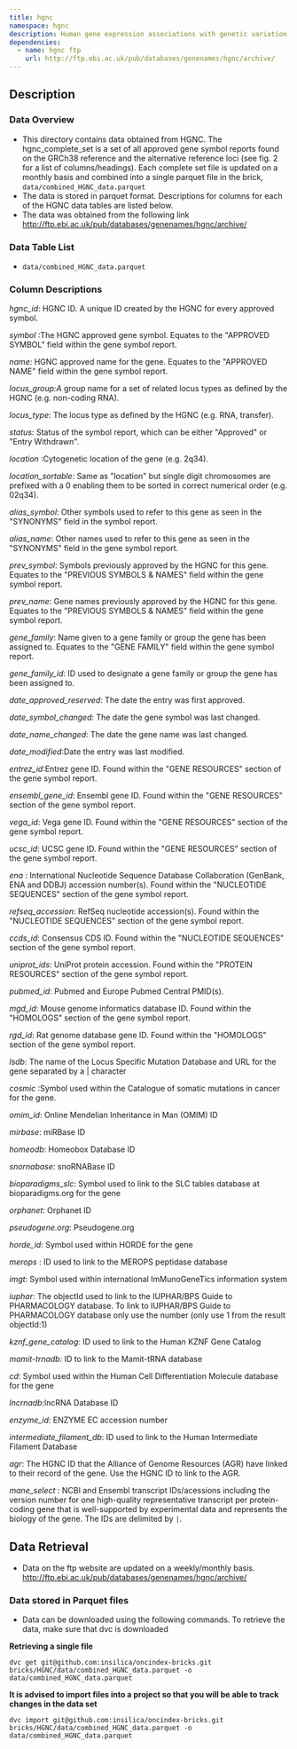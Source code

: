 ```yaml
---
title: hgnc
namespace: hgnc
description: Human gene expression associations with genetic variation. 
dependencies: 
  - name: hgnc ftp
    url: http://ftp.ebi.ac.uk/pub/databases/genenames/hgnc/archive/
---
```


## Description

### Data Overview

 - This directory contains data obtained from HGNC. The hgnc_complete_set is a set of all approved gene symbol reports found on the GRCh38 reference and the alternative reference loci (see fig. 2 for a list of columns/headings). Each complete set file is updated on a monthly basis and combined into a single parquet file in the brick, ``data/combined_HGNC_data.parquet``  
 - The data is stored in parquet format. Descriptions for columns for each of the HGNC data tables are listed below. 
 - The data was obtained from the following link http://ftp.ebi.ac.uk/pub/databases/genenames/hgnc/archive/
 
### Data Table List
  - ``data/combined_HGNC_data.parquet``  

### Column Descriptions
*hgnc_id*: HGNC ID. A unique ID created by the HGNC for every
                           approved symbol. 

*symbol* :The HGNC approved gene symbol. Equates to the
                           "APPROVED SYMBOL" field within the gene symbol
                           report.

*name*: HGNC approved name for the gene. Equates to the
                           "APPROVED NAME" field within the gene symbol report.

*locus_group:A* group name for a set of related locus types as
                           defined by the HGNC (e.g. non-coding RNA).

*locus_type*: The locus type as defined by the HGNC (e.g. RNA,
                           transfer).

*status*: Status of the symbol report, which can be either
                           "Approved" or "Entry Withdrawn".

*location* :Cytogenetic location of the gene (e.g. 2q34).

*location_sortable*: Same as "location" but single digit chromosomes are
                           prefixed with a 0 enabling them to be sorted in
                           correct numerical order (e.g. 02q34).

*alias_symbol*: Other symbols used to refer to this gene as seen in
                           the "SYNONYMS" field in the symbol report. 

*alias_name*: Other names used to refer to this gene as seen in
                           the "SYNONYMS" field in the gene symbol report.

*prev_symbol*: Symbols previously approved by the HGNC for this
                           gene. Equates to the "PREVIOUS SYMBOLS & NAMES" field
                           within the gene symbol report.

*prev_name*: Gene names previously approved by the HGNC for this
                           gene. Equates to the "PREVIOUS SYMBOLS & NAMES" field
                           within the gene symbol report.

*gene_family*: Name given to a gene family or group the gene has been
                           assigned to. Equates to the "GENE FAMILY" field within
                           the gene symbol report.

*gene_family_id*: ID used to designate a gene family or group the gene
                           has been assigned to.

*date_approved_reserved*: The date the entry was first approved.

*date_symbol_changed*: The date the gene symbol was last changed.

*date_name_changed*: The date the gene name was last changed.

*date_modified*:Date the entry was last modified.

*entrez_id*:Entrez gene ID. Found within the "GENE RESOURCES"
                           section of the gene symbol report.

*ensembl_gene_id*: Ensembl gene ID. Found within the "GENE RESOURCES"
                           section of the gene symbol report.

*vega_id*: Vega gene ID. Found within the "GENE RESOURCES"
                           section of the gene symbol report.

*ucsc_id*: UCSC gene ID. Found within the "GENE RESOURCES"
                           section of the gene symbol report.

*ena* : International Nucleotide Sequence Database
                           Collaboration (GenBank, ENA and DDBJ) accession
                           number(s). Found within the "NUCLEOTIDE SEQUENCES"
                           section of the gene symbol report.

*refseq_accession*: RefSeq nucleotide accession(s). Found within the
                           "NUCLEOTIDE SEQUENCES" section of the gene symbol
                           report.

*ccds_id*: Consensus CDS ID. Found within the
                           "NUCLEOTIDE SEQUENCES" section of the gene symbol
                           report.

*uniprot_ids*: UniProt protein accession. Found within the
                           "PROTEIN RESOURCES" section of the gene symbol
                           report.

*pubmed_id*: Pubmed and Europe Pubmed Central PMID(s).

*mgd_id*: Mouse genome informatics database ID. Found within
                           the "HOMOLOGS" section of the gene symbol report.

*rgd_id*: Rat genome database gene ID. Found within the
                           "HOMOLOGS" section of the gene symbol report.

*lsdb*: The name of the Locus Specific Mutation Database and
                           URL for the gene separated by a | character

*cosmic* :Symbol used within the Catalogue of somatic
                           mutations in cancer for the gene.

*omim_id*: Online Mendelian Inheritance in Man (OMIM) ID

*mirbase*: miRBase ID

*homeodb*: Homeobox Database ID

*snornabase*: snoRNABase ID

*bioparadigms_slc*: Symbol used to link to the SLC tables database at
                           bioparadigms.org for the gene

*orphanet*: Orphanet ID

*pseudogene.org*: Pseudogene.org

*horde_id*: Symbol used within HORDE for the gene

*merops* : ID used to link to the MEROPS peptidase database

*imgt*: Symbol used within international ImMunoGeneTics
                           information system

*iuphar*: The objectId used to link to the IUPHAR/BPS Guide to
                           PHARMACOLOGY database. To link to IUPHAR/BPS Guide
                           to PHARMACOLOGY database only use the number
                           (only use 1 from the result objectId:1)

*kznf_gene_catalog*: ID used to link to the Human KZNF Gene Catalog

*mamit-trnadb:* ID to link to the Mamit-tRNA database

*cd*: Symbol used within the Human Cell Differentiation
                           Molecule database for the gene

*lncrnadb*:lncRNA Database ID

*enzyme_id*: ENZYME EC accession number

*intermediate_filament_db*: ID used to link to the Human Intermediate Filament
                           Database

*agr*: The HGNC ID that the Alliance of Genome Resources
                           (AGR) have linked to their record of the gene. Use
                           the HGNC ID to link to the AGR.

*mane_select* : NCBI and Ensembl transcript IDs/acessions
                           including the version number for one high-quality
                           representative transcript per protein-coding gene
                           that is well-supported by experimental data and
                           represents the biology of the gene. The IDs are
                           delimited by ``|``.

## Data Retrieval
* Data on the ftp website are updated on a weekly/monthly basis. 
http://ftp.ebi.ac.uk/pub/databases/genenames/hgnc/archive/

### Data stored in Parquet files
* Data can be downloaded using the following commands. To retrieve the data, make sure that dvc is downloaded

**Retrieving a single file**
```
dvc get git@github.com:insilica/oncindex-bricks.git bricks/HGNC/data/combined_HGNC_data.parquet -o data/combined_HGNC_data.parquet
```
**It is advised to import files into a project so that you will be able to track changes in the data set**
```
dvc import git@github.com:insilica/oncindex-bricks.git bricks/HGNC/data/combined_HGNC_data.parquet -o data/combined_HGNC_data.parquet
```
